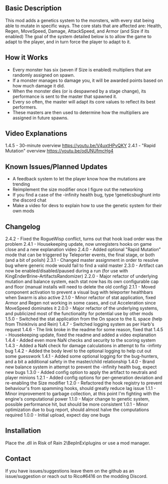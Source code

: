 ﻿Basic Description
------------
This mod adds a genetics system to the monsters, with every stat being able to mutate in specific ways.
The core stats that are affected are: Health, Regen, MoveSpeed, Damage, AttackSpeed, and Armor (and Size if its enabled)
The goal of the system detailed below is to allow the game to adapt to the player, and in turn force the player to adapt to it.

How it Works
------------
- Every monster has six (seven if Size is enabled) multipliers that are randomly assigned on spawn.
- If a monster manages to damage you, it will be awarded points based on how much damage it did.
- When the monster dies (or is despawned by a stage change), its performance is sent to the master that spawned it.
- Every so often, the master will adapt its core values to reflect its best performers.
- These masters are then used to determine how the multipliers are assigned in future spawns.

Video Explanations
------------
1.4.5 - 30-minute overview
	https://youtu.be/V4uxtHPvQKY
2.4.1 - "Rapid Mutation" overview
	https://youtu.be/odUNUfmcHg4

Known Issues/Planned Updates
------------
- A feedback system to let the player know how the mutations are trending
- Reimplement the size modifier once I figure out the networking
- If you find a case of the -infinity health bug, type !geneticsbughunt into the discord chat
- Make a video for devs to explain how to use the genetic system for their own mods

Changelog
-----------
2.4.2 - Fixed the RogueWisp conflict, turns out that hook load order was the problem
2.4.1 - Housekeeping update, now unregisters hooks on game close and a new explanation video
2.4.0 - Added optional "Rapid Mutation" mode that can be triggered by Teleporter events, the final stage, or both (and a bit of polish)
2.3.1 - Changed master assignment in order to resolve bug where generic mode would fail to find a valid master
2.3.0 - Artifact can now be enabled/disabled/paused during a run (for use with KingEnderBrine-ArtifactsRandomizer)
2.2.0 - Major refactor of underlying mutation and balance system, each stat now has its own configurable cap and floor (manual installs will need to delete the old config)
2.1.1 - Moved component activation to prevent a visual bug with teleporter healthbars when Swarm is also active
2.1.0 - Minor refactor of stat application, fixed Armor and Regen not working in some cases, and cut Acceleration since MoveSpeed dominates it
2.0.0 - Major refactor of the underlying systems, and publicized most of the functionality for potential use by other mods
1.5.0 - Switched the stat application from the On space to the IL space (help from ThinkInvis and Rein)
1.4.7 - Switched logging system as per Harb's request
1.4.6 - The link broke in the readme for some reason, fixed that
1.4.5 - Housekeeping update, fixed the readme and added a video explanation
1.4.4 - Added even more NaN checks and security to the scoring system
1.4.3 - Added a NaN check for damage calculations in attempt to fix -infinty bug
1.4.2 - Added the body level to the optional logging to help cut out some guesswork
1.4.1 - Added some optional logging for the bug-hunters, and a bit a additional safety in the master/child relationship
1.4.0 - Brand new balance system in attempt to prevent the -infinity health bug, expect new bugs
1.3.0 - Added config option to apply the artifact to neutrals and player minions
1.2.1 - Added config options for per-generation deviation and re-enabling the Size modifier
1.2.0 - Refactored the hook registry to prevent behaviour's from spamming hooks, should greatly reduce lag issue
1.1.1 - Minor improvement to garbage collection, at this point I'm fighting with the engine's computational power
1.1.0 - Major change to genetic system, possible performance hit, but should be more consistent
1.0.1 - Minor optimization due to bug report, should almost halve the computations required
1.0.0 - Initial upload, expect day one bugs

Installation
------------
Place the .dll in Risk of Rain 2\BepInEx\plugins or use a mod manager.

Contact
------------
If you have issues/suggestions leave them on the github as an issue/suggestion or reach out to Rico#6416 on the modding Discord.
